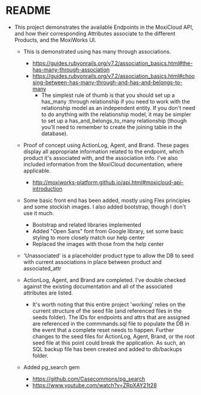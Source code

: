 # README

* This project demonstrates the available Endpoints in the MoxiCloud API, and how their corresponding Attributes associate to the different Products, and the MoxiWorks UI.

    - This is demonstrated using has many through associations.
        - https://guides.rubyonrails.org/v7.2/association_basics.html#the-has-many-through-association
        - https://guides.rubyonrails.org/v7.2/association_basics.html#choosing-between-has-many-through-and-has-and-belongs-to-many
            - The simplest rule of thumb is that you should set up a has_many :through relationship if you need to work with the relationship model as an independent entity. If you don't need to do anything with the relationship model, it may be simpler to set up a has_and_belongs_to_many relationship (though you'll need to remember to create the joining table in the database).
    - Proof of concept using ActionLog, Agent, and Brand. These pages display all appropriate information related to the endpoint, which product it's associated with, and the association info. I've also included information from the MoxiCloud documentation, where applicable.
        - http://moxiworks-platform.github.io/api.html#moxicloud-api-introduction
    - Some basic front end has been added, mostly using Flex principles and some stockish images. I also added bootstrap, though I don't use it much.
        - Bootstrap and related libraries implemented
        - Added "Open Sans" font from Google library, set some basic styling to more closely match our help center
        - Replaced the images with those from the help center
    - 'Unassociated' is a placeholder product type to allow the DB to seed with current associations in place between product and associated_attr
    - ActionLog, Agent, and Brand are completed. I've double checked against the existing documentation and all of the associated attributes are listed.
        - It's worth noting that this entire project 'working' relies on the current structure of the seed file (and referenced files in the seeds folder). The IDs for endpoints and attrs that are assigned are referenced in the commmands.sql file to populate the DB in the event that a complete reset needs to happen. Further changes to the seed files for ActionLog, Agent, Brand, or the root seed file at this point could break the application. As such, an SQL backup file has been created and added to db/backups folder.

    - Added pg_search gem
        - https://github.com/Casecommons/pg_search
        - https://www.youtube.com/watch?v=ZRpXAY21t28